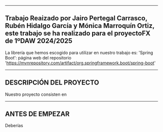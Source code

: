 ----
Trabajo Reaizado por Jairo Pertegal Carrasco, Rubén Hidalgo García y Mónica Marroquín Ortiz, este trabajo se ha realizado para el proyectoFX de 1ºDAW 2024/2025
-
La librería que hemos escogido para utilizar en nuestro trabajo es: 'Spring Boot': página web del repositorio 'https://mvnrepository.com/artifact/org.springframework.boot/spring-boot'

---
DESCRIPCIÓN DEL PROYECTO
-
Nuestro proyecto consisten en


---
ANTES DE EMPEZAR
-
Deberías
